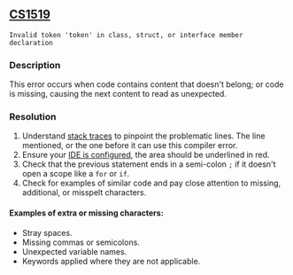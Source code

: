 ## [CS1519](https://docs.microsoft.com/en-us/dotnet/csharp/language-reference/compiler-messages/cs1519)

```
Invalid token 'token' in class, struct, or interface member declaration
```

### Description
This error occurs when code contains content that doesn't belong; or code is missing, causing the next content to read as unexpected.

### Resolution
1. Understand [stack traces](../Stack%20Traces.md) to pinpoint the problematic lines. The line mentioned, or the one before it can use this compiler error.
1. Ensure your [IDE is configured](../../IDE%20Configuration.md), the area should be underlined in red.
1. Check that the previous statement ends in a semi-colon `;` if it doesn't open a scope like a `for` or `if`.
1. Check for examples of similar code and pay close attention to missing, additional, or misspelt characters.

#### Examples of extra or missing characters:
- Stray spaces.
- Missing commas or semicolons.
- Unexpected variable names.
- Keywords applied where they are not applicable.